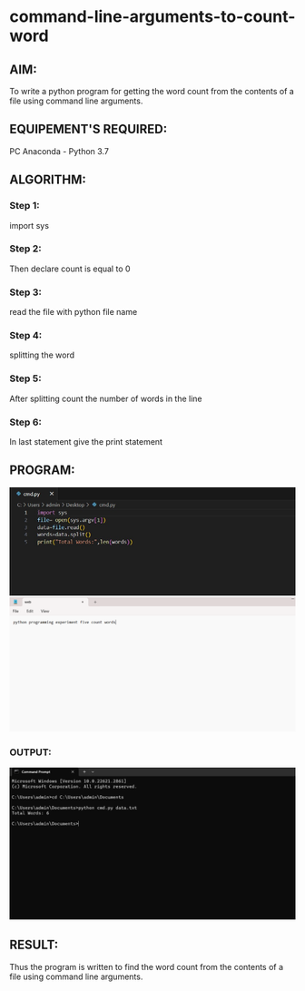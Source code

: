 # command-line-arguments-to-count-word
## AIM:
To write a python program for getting the word count from the contents of a file using command line arguments.
## EQUIPEMENT'S REQUIRED: 
PC
Anaconda - Python 3.7
## ALGORITHM: 
### Step 1:
import sys
### Step 2: 
Then declare count is equal to 0
### Step 3: 
read the file with python file name
### Step 4:  
splitting the word
### Step 5: 
After splitting count the number of words in the line
### Step 6: 
In last statement give the print statement
## PROGRAM:
![](5b2.jpg)
![](5b1.png)


### OUTPUT:
![](5b3-1.jpg)


## RESULT:
Thus the program is written to find the word count from the contents of a file using command line arguments.
